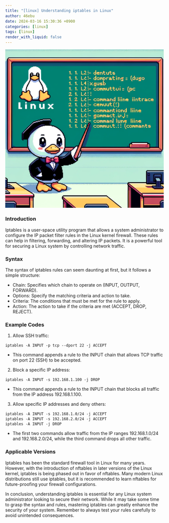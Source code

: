 ```yaml
---
title: "[linux] Understanding iptables in Linux"
author: 46ebu
date: 2024-03-16 15:30:36 +0900
categories: [linux]
tags: [linux]
render_with_liquid: false
---
```


![Intro](/assets/img/post/linux.png)
### Introduction
Iptables is a user-space utility program that allows a system administrator to configure the IP packet filter rules in the Linux kernel firewall. These rules can help in filtering, forwarding, and altering IP packets. It is a powerful tool for securing a Linux system by controlling network traffic.

### Syntax
The syntax of iptables rules can seem daunting at first, but it follows a simple structure:
- Chain: Specifies which chain to operate on (INPUT, OUTPUT, FORWARD).
- Options: Specify the matching criteria and action to take.
- Criteria: The conditions that must be met for the rule to apply.
- Action: The action to take if the criteria are met (ACCEPT, DROP, REJECT).

### Example Codes
1. Allow SSH traffic:
```
iptables -A INPUT -p tcp --dport 22 -j ACCEPT
```
- This command appends a rule to the INPUT chain that allows TCP traffic on port 22 (SSH) to be accepted.

2. Block a specific IP address:
```
iptables -A INPUT -s 192.168.1.100 -j DROP
```
- This command appends a rule to the INPUT chain that blocks all traffic from the IP address 192.168.1.100.

3. Allow specific IP addresses and deny others:
```
iptables -A INPUT -s 192.168.1.0/24 -j ACCEPT
iptables -A INPUT -s 192.168.2.0/24 -j ACCEPT
iptables -A INPUT -j DROP
```
- The first two commands allow traffic from the IP ranges 192.168.1.0/24 and 192.168.2.0/24, while the third command drops all other traffic.

### Applicable Versions
Iptables has been the standard firewall tool in Linux for many years. However, with the introduction of nftables in later versions of the Linux kernel, iptables is being phased out in favor of nftables. Many modern Linux distributions still use iptables, but it is recommended to learn nftables for future-proofing your firewall configurations.

In conclusion, understanding iptables is essential for any Linux system administrator looking to secure their network. While it may take some time to grasp the syntax and rules, mastering iptables can greatly enhance the security of your system. Remember to always test your rules carefully to avoid unintended consequences.